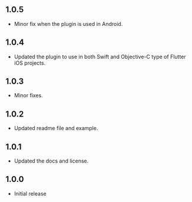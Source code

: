 ## 1.0.5

* Minor fix when the plugin is used in Android.

## 1.0.4

* Updated the plugin to use in both Swift and Objective-C type of Flutter iOS projects.

## 1.0.3

* Minor fixes.

## 1.0.2

* Updated readme file and example.

## 1.0.1

* Updated the docs and license.

## 1.0.0

* Initial release




